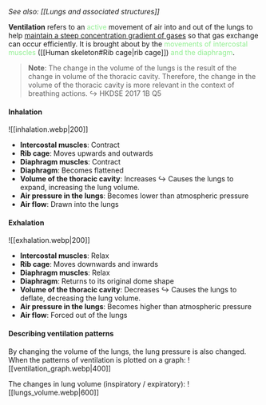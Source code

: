 *See also: [[Lungs and associated structures]]*

**Ventilation** refers to an <span style="color: lightgreen">active</span> movement of air into and out of the lungs to help <u>maintain a steep concentration gradient of gases</u> so that gas exchange can occur efficiently. It is brought about by the <span style="color: lightgreen">movements of intercostal muscles</span> ([[Human skeleton#Rib cage|rib cage]]) <span style="color: lightgreen">and the diaphragm</span>.

> **Note**:
> The change in the volume of the lungs is the result of the change in volume of the thoracic cavity. Therefore, the change in the volume of the thoracic cavity is more relevant in the context of breathing actions.
> ↪️ HKDSE 2017 1B Q5

#### Inhalation
![[inhalation.webp|200]]

- **Intercostal muscles**: Contract
- **Rib cage**: Moves upwards and outwards
- **Diaphragm muscles**: Contract
- **Diaphragm**: Becomes flattened
- **Volume of the thoracic cavity**: Increases
  ↪️ Causes the lungs to expand, increasing the lung volume.
- **Air pressure in the lungs**: Becomes lower than atmospheric pressure
- **Air flow**: Drawn into the lungs

#### Exhalation
![[exhalation.webp|200]]

- **Intercostal muscles**: Relax
- **Rib cage**: Moves downwards and inwards
- **Diaphragm muscles**: Relax
- **Diaphragm**: Returns to its original dome shape
- **Volume of the thoracic cavity**: Decreases
  ↪️ Causes the lungs to deflate, decreasing the lung volume.
- **Air pressure in the lungs**: Becomes higher than atmospheric pressure
- **Air flow**: Forced out of the lungs

#### Describing ventilation patterns
By changing the volume of the lungs, the lung pressure is also changed. When the patterns of ventilation is plotted on a graph:
![[ventilation_graph.webp|400]]

The changes in lung volume (inspiratory / expiratory):
![[lungs_volume.webp|600]]
